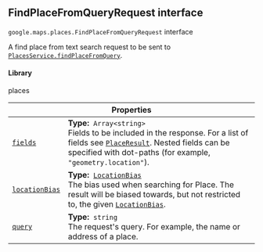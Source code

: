 
<h2 id="FindPlaceFromQueryRequest">FindPlaceFromQueryRequest interface</h2>
<p>
<code><span itemprop="path">google.maps.places</span>.<span itemprop="name">FindPlaceFromQueryRequest</span></code>
interface
</p>
<p>A find place from text search request to be sent to <code><a href="https://developers.google.com/maps/documentation/javascript/reference/places-service#PlacesService.findPlaceFromQuery">PlacesService.findPlaceFromQuery</a></code>.</p>
<h4>Library</h4>
<p>places</p>
<div class="devsite-table-wrapper"><table class="properties responsive" summary="interface FindPlaceFromQueryRequest - Properties">
<thead>
<tr><th colspan="2">Properties</th>
</tr></thead>
<tbody>
<tr id="FindPlaceFromQueryRequest.fields">
<td itemprop="property"><code><a class="secret-link" href="#FindPlaceFromQueryRequest.fields"><span>fields</span></a></code></td>
<td><div><strong>Type:</strong>&nbsp; <code>Array&lt;string&gt;</code></div>
<div class="desc">Fields to be included in the response. For a list of fields see <code><a href="PlaceResult.md">PlaceResult</a></code>. Nested fields can be specified with dot-paths (for example, <code>"geometry.location"</code>).</div></td>
</tr>
<tr id="FindPlaceFromQueryRequest.locationBias">
<td itemprop="property"><code><a class="secret-link" href="#FindPlaceFromQueryRequest.locationBias"><span>locationBias</span></a></code></td>
<td><div><strong>Type:</strong>&nbsp; <code><a href="LocationBias.md">LocationBias</a></code></div>
<div class="desc">The bias used when searching for Place. The result will be biased towards, but not restricted to, the given <code><a href="LocationBias.md">LocationBias</a></code>.</div></td>
</tr>
<tr id="FindPlaceFromQueryRequest.query">
<td itemprop="property"><code><a class="secret-link" href="#FindPlaceFromQueryRequest.query"><span>query</span></a></code></td>
<td><div><strong>Type:</strong>&nbsp; <code>string</code></div>
<div class="desc">The request's query. For example, the name or address of a place.</div></td>
</tr>
</tbody>
</table></div>
<script src="replace_links.js"></script>
